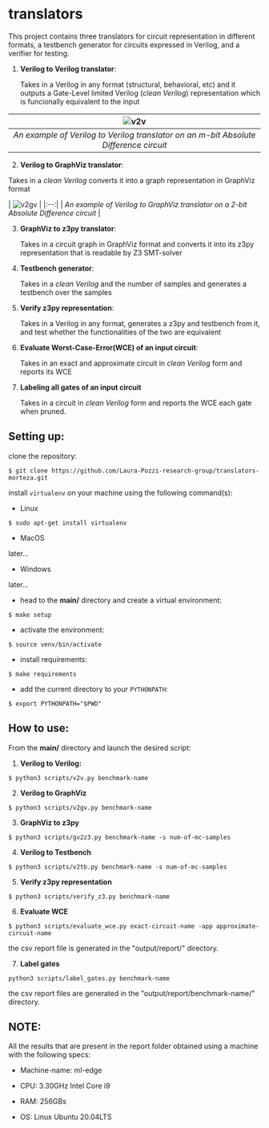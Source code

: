 # translators

This project contains three translators for circuit representation in different formats, a testbench generator for circuits expressed in Verilog, and a verifier for testing.

1. **Verilog to Verilog translator**: 

   Takes in a Verilog in any format (structural, behavioral, etc) and it outputs a Gate-Level limited Verilog (_clean Verilog_) representation which is funcionally equivalent to the input
   
  | ![v2v](https://user-images.githubusercontent.com/71635528/216324115-2f25124e-fa2c-4668-b76a-2a3c45fa6c56.png) |
  |:--:|
  | *An example of Verilog to Verilog translator on an m-bit Absolute Difference circuit* |



2. **Verilog to GraphViz translator**:

Takes in a _clean Verilog_ converts it into a graph representation in GraphViz format

| ![v2gv](https://user-images.githubusercontent.com/71635528/216356225-b57244ba-a2be-40f6-93f9-9946838acde5.png)
 |
|:--:|
| *An example of Verilog to GraphViz translator on a 2-bit Absolute Difference circuit* |
   
   
   
3. **GraphViz to z3py translator**: 
   
   Takes in a circuit graph in GraphViz format and converts it into its z3py representation that is readable by Z3 SMT-solver
   
   
   
4. **Testbench generator**: 
   
   Takes in a _clean Verilog_ and the number of samples and generates a testbench over the samples
     
   
   
5. **Verify z3py representation**: 

   Takes in a Verilog in any format, generates a z3py and testbench from it, and test whether the functionalities of the two are equivalent
   
   
   
6. **Evaluate Worst-Case-Error(WCE) of an input circuit**:

   
   Takes in an exact and approximate circuit in _clean Verilog_ form and reports its WCE
   
   
   
7. **Labeling all gates of an input circuit**

   Takes in a circuit in _clean Verilog_ form and reports the WCE each gate when pruned. 

## Setting up:

clone the repository:

`$ git clone https://github.com/Laura-Pozzi-research-group/translators-morteza.git`

install `virtualenv` on your machine using the following command(s):

- Linux

`$ sudo apt-get install virtualenv`

- MacOS

later... 

- Windows

later...



- head to the **main/** directory and create a virtual environment:

`$ make setup`

- activate the environment:

`$ source venv/bin/activate`


- install requirements:

`$ make requirements`


- add the current directory to your `PYTHONPATH`:

`$ export PYTHONPATH="$PWD"`




## How to use:

From the **main/** directory and launch the desired script:

1) **Verilog to Verilog:**

`$ python3 scripts/v2v.py benchmark-name`

2) **Verilog to GraphViz**

`$ python3 scripts/v2gv.py benchmark-name`


3) **GraphViz to z3py**

`$ python3 scripts/gv2z3.py benchmark-name -s num-of-mc-samples`

4) **Verilog to Testbench**

`$ python3 scripts/v2tb.py benchmark-name -s num-of-mc-samples`

5) **Verify z3py representation**

`$ python3 scripts/verify_z3.py benchmark-name`

6) **Evaluate WCE**

`$ python3 scripts/evaluate_wce.py exact-circuit-name -app approximate-circuit-name`

the csv report file is generated in the "output/report/" directory. 

7) **Label gates**

`python3 scripts/label_gates.py benchmark-name`

the csv report files are generated in the "output/report/benchmark-name/" directory.


## NOTE:

All the results that are present in the report folder obtained using a machine with the following specs:

- Machine-name: ml-edge

- CPU: 3.30GHz Intel Core i9

- RAM: 256GBs

- OS: Linux Ubuntu 20.04LTS
